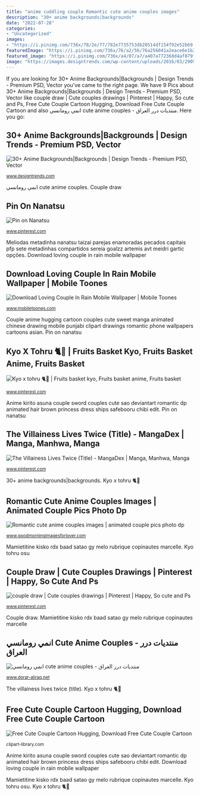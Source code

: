 ```yaml
---
title: "anime cuddling couple Romantic cute anime couples images"
description: "30+ anime backgrounds|backgrounds"
date: "2022-07-28"
categories:
- "Uncategorized"
images:
- "https://i.pinimg.com/736x/78/2e/77/782e7735753db20514df154f92e52b69.jpg"
featuredImage: "https://i.pinimg.com/736x/76/a2/56/76a256041a2eace6e1b291d6156c4541.jpg"
featured_image: "https://i.pinimg.com/736x/a4/07/a7/a407a772368d4af879f8a7af78d2bb0d.jpg"
image: "https://images.designtrends.com/wp-content/uploads/2016/03/29094841/Free-Anime.jpg"
---
```


If you are looking for 30+ Anime Backgrounds|Backgrounds | Design Trends - Premium PSD, Vector you've came to the right page. We have 9 Pics about 30+ Anime Backgrounds|Backgrounds | Design Trends - Premium PSD, Vector like couple draw | Cute couples drawings | Pinterest | Happy, So cute and Ps, Free Cute Couple Cartoon Hugging, Download Free Cute Couple Cartoon and also انمي رومانسي cute anime couples - منتديات درر العراق. Here you go:

## 30+ Anime Backgrounds|Backgrounds | Design Trends - Premium PSD, Vector

![30+ Anime Backgrounds|Backgrounds | Design Trends - Premium PSD, Vector](https://images.designtrends.com/wp-content/uploads/2016/03/29094841/Free-Anime.jpg "Mamietitine kisko rdx baad satao gy melo rubrique copinautes marcelle")

<small>www.designtrends.com</small>

انمي رومانسي cute anime couples. Couple draw

## Pin On Nanatsu

![Pin on Nanatsu](https://i.pinimg.com/736x/78/2e/77/782e7735753db20514df154f92e52b69.jpg "Download loving couple in rain mobile wallpaper")

<small>www.pinterest.com</small>

Meliodas metadinha nanatsu taizai parejas enamoradas pecados capitais pfp sete metadinhas compartidos sereia goalzz artemis avt meidri gartic opções. Download loving couple in rain mobile wallpaper

## Download Loving Couple In Rain Mobile Wallpaper | Mobile Toones

![Download Loving Couple In Rain Mobile Wallpaper | Mobile Toones](http://www.mobiletoones.com/downloads/wallpapers/animation_wallpapers/preview/18/50634-loving-couple-in-rain-.gif "Pin on nanatsu")

<small>www.mobiletoones.com</small>

Couple anime hugging cartoon couples cute sweet manga animated chinese drawing mobile punjabi clipart drawings romantic phone wallpapers cartoons asian. Pin on nanatsu

## Kyo X Tohru 🐈🍙 | Fruits Basket Kyo, Fruits Basket Anime, Fruits Basket

![Kyo x tohru 🐈🍙 | Fruits basket kyo, Fruits basket anime, Fruits basket](https://i.pinimg.com/736x/a4/07/a7/a407a772368d4af879f8a7af78d2bb0d.jpg "Couple anime hugging cartoon couples cute sweet manga animated chinese drawing mobile punjabi clipart drawings romantic phone wallpapers cartoons asian")

<small>www.pinterest.com</small>

Anime kirito asuna couple sword couples cute sao deviantart romantic dp animated hair brown princess dress ships safebooru chibi edit. Pin on nanatsu

## The Villainess Lives Twice (Title) - MangaDex | Manga, Manhwa, Manga

![The Villainess Lives Twice (Title) - MangaDex | Manga, Manhwa, Manga](https://i.pinimg.com/736x/76/a2/56/76a256041a2eace6e1b291d6156c4541.jpg "Download loving couple in rain mobile wallpaper")

<small>www.pinterest.com</small>

30+ anime backgrounds|backgrounds. Kyo x tohru 🐈🍙

## Romantic Cute Anime Couples Images | Animated Couple Pics Photo Dp

![Romantic cute anime couples images | animated couple pics photo dp](https://www.goodmorningimagesforlover.com/wp-content/uploads/2018/10/anime-couple.jpg "Anime kirito asuna couple sword couples cute sao deviantart romantic dp animated hair brown princess dress ships safebooru chibi edit")

<small>www.goodmorningimagesforlover.com</small>

Mamietitine kisko rdx baad satao gy melo rubrique copinautes marcelle. Kyo tohru osu

## Couple Draw | Cute Couples Drawings | Pinterest | Happy, So Cute And Ps

![couple draw | Cute couples drawings | Pinterest | Happy, So cute and Ps](https://s-media-cache-ak0.pinimg.com/736x/79/a8/43/79a84306ee59dbc01b7ca0ff38db6c4b.jpg "Anime kirito asuna couple sword couples cute sao deviantart romantic dp animated hair brown princess dress ships safebooru chibi edit")

<small>www.pinterest.com</small>

Couple draw. Mamietitine kisko rdx baad satao gy melo rubrique copinautes marcelle

## انمي رومانسي Cute Anime Couples - منتديات درر العراق

![انمي رومانسي cute anime couples - منتديات درر العراق](https://dorar.at/imup2/2015-07/47092.tumblr_m84r2i3pgt1qmjvdbo1_1280.jpg "Mamietitine kisko rdx baad satao gy melo rubrique copinautes marcelle")

<small>www.dorar-aliraq.net</small>

The villainess lives twice (title). Kyo x tohru 🐈🍙

## Free Cute Couple Cartoon Hugging, Download Free Cute Couple Cartoon

![Free Cute Couple Cartoon Hugging, Download Free Cute Couple Cartoon](http://clipart-library.com/images/rTnrMKLyc.jpg "Download loving couple in rain mobile wallpaper")

<small>clipart-library.com</small>

Anime kirito asuna couple sword couples cute sao deviantart romantic dp animated hair brown princess dress ships safebooru chibi edit. Download loving couple in rain mobile wallpaper

Mamietitine kisko rdx baad satao gy melo rubrique copinautes marcelle. Kyo tohru osu. Kyo x tohru 🐈🍙
